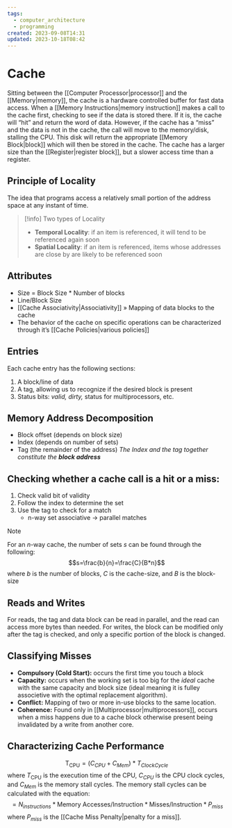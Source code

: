 ```yaml
---
tags:
  - computer_architecture
  - programming
created: 2023-09-08T14:31
updated: 2023-10-18T08:42
---
```


# Cache

Sitting between the [[Computer Processor|processor]] and the [[Memory|memory]], the cache is a hardware controlled buffer for fast data access. When a [[Memory Instructions|memory instruction]] makes a call to the cache first, checking to see if the data is stored there. If it is, the cache will “hit” and return the word of data. However, if the cache has a “miss” and the data is not in the cache, the call will move to the memory/disk, stalling the CPU. This disk will return the appropriate [[Memory Block|block]] which will then be stored in the cache. The cache has a larger size than the [[Register|register block]], but a slower access time than a register.

## Principle of Locality
The idea that programs access a relatively small portion of the address space at any instant of time.
>[!info] Two types of Locality
>- **Temporal Locality**: if an item is referenced, it will tend to be referenced again soon
>- **Spatial Locality**: if an item is referenced, items whose addresses are close by are likely to be referenced soon

## Attributes
- Size = Block Size $*$ Number of blocks
- Line/Block Size
- [[Cache Associativity|Associativity]] » Mapping of data blocks to the cache
- The behavior of the cache on specific operations can be characterized through it’s [[Cache Policies|various policies]]

## Entries
Each cache entry has the following sections:
1. A block/line of data
2. A tag, allowing us to recognize if the desired block is present
3. Status bits: *valid, dirty,* status for multiprocessors, etc.

## Memory Address Decomposition
- Block offset (depends on block size)
- Index (depends on number of sets)
- Tag (the remainder of the address)
*The Index and the tag together constitute the **block address***

## Checking whether a cache call is a hit or a miss:
1. Check valid bit of validity
2. Follow the index to determine the set
3. Use the tag to check for a match
	- n-way set associative → parallel matches
>[!note] 
>For an $n$-way cache, the number of sets $s$ can be found through the following:
>$$s=\frac{b}{n}=\frac{C}{B*n}$$
>where $b$ is the number of blocks, $C$ is the cache-size, and $B$ is the block-size

## Reads and Writes
For reads, the tag and data block can be read in parallel, and the read can access more bytes than needed. For writes, the block can be modified only after the tag is checked, and only a specific portion of the block is changed.

## Classifying Misses
- **Compulsory (Cold Start):** occurs the first time you touch a block
- **Capacity:** occurs when the working set is too big for the *ideal* cache with the same capacity and block size (ideal meaning it is fulley associetive with the optimal replacement algorithm).
- **Conflict:** Mapping of two or more in-use blocks to the same location.
- **Coherence:** Found only in [[Multiprocessor|multiprocessors]], occurs when a miss happens due to a cache block otherwise present being invalidated by a write from another core.

## Characterizing Cache Performance

$$\text{T}_{\text{CPU}}=(C_{CPU}+C_{Mem})*T_{Clock Cycle}$$
where $T_{\text{CPU}}$ is the execution time of the CPU, $C_{CPU}$ is the CPU clock cycles, and $C_{Mem}$ is the memory stall cycles. The memory stall cycles can be calculated with the equation: 
$$=N_{instructions}*\text{Memory Accesses/Instruction}*\text{Misses/Instruction}*P_{miss}$$
where $P_{miss}$ is the [[Cache Miss Penalty|penalty for  a miss]].